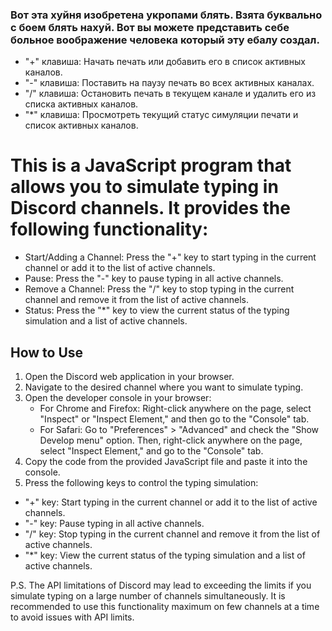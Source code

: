 ### Вот эта хуйня изобретена укропами блять. Взята буквально с боем блять нахуй. Вот вы можете представить себе больное воображение человека который эту ебалу создал.
+ "+" клавиша: Начать печать или добавить его в список активных каналов.
+ "-" клавиша: Поставить на паузу печать во всех активных каналах.
+ "/" клавиша: Остановить печать в текущем канале и удалить его из списка активных каналов.
+ "*" клавиша: Просмотреть текущий статус симуляции печати и список активных каналов.

# This is a JavaScript program that allows you to simulate typing in Discord channels. It provides the following functionality:

+ Start/Adding a Channel: Press the "+" key to start typing in the current channel or add it to the list of active channels.
+ Pause: Press the "-" key to pause typing in all active channels.
+ Remove a Channel: Press the "/" key to stop typing in the current channel and remove it from the list of active channels.
+ Status: Press the "*" key to view the current status of the typing simulation and a list of active channels.
## How to Use
1. Open the Discord web application in your browser.
2. Navigate to the desired channel where you want to simulate typing.
3. Open the developer console in your browser:
    + For Chrome and Firefox: Right-click anywhere on the page, select "Inspect" or "Inspect Element," and then go to the "Console" tab.
    + For Safari: Go to "Preferences" > "Advanced" and check the "Show Develop menu" option. Then, right-click anywhere on the page, select "Inspect Element," and go to the "Console" tab.
4. Copy the code from the provided JavaScript file and paste it into the console.
5. Press the following keys to control the typing simulation:
+ "+" key: Start typing in the current channel or add it to the list of active channels.
+ "-" key: Pause typing in all active channels.
+ "/" key: Stop typing in the current channel and remove it from the list of active channels.
+ "*" key: View the current status of the typing simulation and a list of active channels.

P.S. The API limitations of Discord may lead to exceeding the limits if you simulate typing on a large number of channels simultaneously. It is recommended to use this functionality maximum on few channels at a time to avoid issues with API limits.
